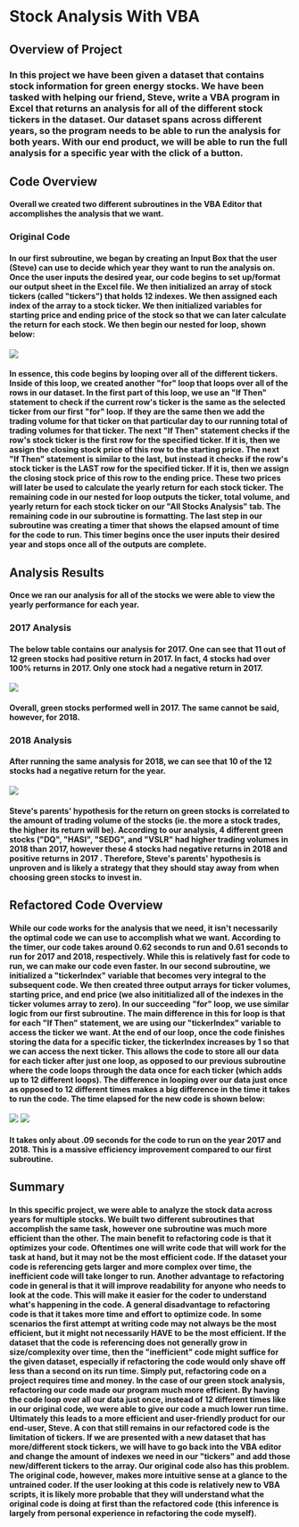 # Stock Analysis With VBA

## Overview of Project

### In this project we have been given a dataset that contains stock information for green energy stocks. We have been tasked with helping our friend, Steve, write a VBA program in Excel that returns an analysis for all of the different stock tickers in the dataset. Our dataset spans across different years, so the program needs to be able to run the analysis for both years. With our end product, we will be able to run the full analysis for a specific year with the click of a button. 

## Code Overview

#### Overall we created two different subroutines in the VBA Editor that accomplishes the analysis that we want. 

### Original Code

#### In our first subroutine, we began by creating an Input Box that the user (Steve) can use to decide which year they want to run the analysis on. Once the user inputs the desired year, our code begins to set up/format our output sheet in the Excel file. We then initialized an array of stock tickers (called "tickers") that holds 12 indexes. We then assigned each index of the array to a stock ticker. We then initialized variables for starting price and ending price of the stock so that we can later calculate the return for each stock. We then begin our nested for loop, shown below:
![](https://github.com/christianhargett/stock-analysis/blob/master/Nested%20For%20Loop.png)
#### In essence, this code begins by looping over all of the different tickers. Inside of this loop, we created another "for" loop that loops over all of the rows in our dataset. In the first part of this loop, we use an "If Then" statement to check if the current row's ticker is the same as the selected ticker from our first "for" loop. If they are the same then we add the trading volume for that ticker on that particular day to our running total of trading volumes for that ticker. The next "If Then" statement checks if the row's stock ticker is the first row for the specified ticker. If it is, then we assign the closing stock price of this row to the starting price. The next "If Then" statement is similar to the last, but instead it checks if the row's stock ticker is the LAST row for the specified ticker. If it is, then we assign the closing stock price of this row to the ending price. These two prices will later be used to calculate the yearly return for each stock ticker. The remaining code in our nested for loop outputs the ticker, total volume, and yearly return for each stock ticker on our "All Stocks Analysis" tab. The remaining code in our subroutine is formatting. The last step in our subroutine was creating a timer that shows the elapsed amount of time for the code to run. This timer begins once the user inputs their desired year and stops once all of the outputs are complete.

## Analysis Results

#### Once we ran our analysis for all of the stocks we were able to view the yearly performance for each year. 

### 2017 Analysis

#### The below table contains our analysis for 2017. One can see that 11 out of 12 green stocks had positive return in 2017. In fact, 4 stocks had over 100% returns in 2017. Only one stock had a negative return in 2017.
![](https://github.com/christianhargett/stock-analysis/blob/master/Stock_Analysis_2017.png)
#### Overall, green stocks performed well in 2017. The same cannot be said, however, for 2018. 

### 2018 Analysis

#### After running the same analysis for 2018, we can see that 10 of the 12 stocks had a negative return for the year. 
![](https://github.com/christianhargett/stock-analysis/blob/master/Stock_Analysis_2018.png)
#### Steve's parents' hypothesis for the return on green stocks is correlated to the amount of trading volume of the stocks (ie. the more a stock trades, the higher its return will be). According to our analysis, 4 different green stocks ("DQ", "HASI", "SEDG", and "VSLR" had higher trading volumes in 2018 than 2017, however these 4 stocks had negative returns in 2018 and positive returns in 2017 . Therefore, Steve's parents' hypothesis is unproven and is likely a strategy that they should stay away from when choosing green stocks to invest in.

## Refactored Code Overview

#### While our code works for the analysis that we need, it isn't necessarily the optimal code we can use to accomplish what we want. According to the timer, our code takes around 0.62 seconds to run and 0.61 seconds to run for 2017 and 2018, respectively. While this is relatively fast for code to run, we can make our code even faster. In our second subroutine, we initialized a "tickerIndex" variable that becomes very integral to the subsequent code. We then created three output arrays for ticker volumes, starting price, and end price (we also inititialized all of the indexes in the ticker volumes array to zero). In our succeeding "for" loop, we use similar logic from our first subroutine. The main difference in this for loop is that for each "If Then" statement, we are using our "tickerIndex" variable to access the ticker we want. At the end of our loop, once the code finishes storing the data for a specific ticker, the tickerIndex increases by 1 so that we can access the next ticker. This allows the code to store all our data for each ticker after just one loop, as opposed to our previous subroutine where the code loops through the data once for each ticker (which adds up to 12 different loops). The difference in looping over our data just once as opposed to 12 different times makes a big difference in the time it takes to run the code. The time elapsed for the new code is shown below:
![](https://github.com/christianhargett/stock-analysis/blob/master/VBA_Challenge_2017.png)
![](https://github.com/christianhargett/stock-analysis/blob/master/VBA_Challenge_2018.png)
#### It takes only about .09 seconds for the code to run on the year 2017 and 2018. This is a massive efficiency improvement compared to our first subroutine. 

## Summary

#### In this specific project, we were able to analyze the stock data across years for multiple stocks. We built two different subroutines that accomplish the same task, however one subroutine was much more efficient than the other. The main benefit to refactoring code is that it optimizes your code. Oftentimes one will write code that will work for the task at hand, but it may not be the most efficient code. If the dataset your code is referencing gets larger and more complex over time, the inefficient code will take longer to run. Another advantage to refactoring code in general is that it will improve readability for anyone who needs to look at the code. This will make it easier for the coder to understand what's happening in the code. A general disadvantage to refactoring code is that it takes more time and effort to optimize code. In some scenarios the first attempt at writing code may not always be the most efficient, but it might not necessarily HAVE to be the most efficient. If the dataset that the code is referencing does not generally grow in size/complexity over time, then the "inefficient" code might suffice for the given dataset, especially if refactoring the code would only shave off less than a second on its run time. Simply put, refactoring code on a project requires time and money. In the case of our green stock analysis, refactoring our code made our program much more efficient. By having the code loop over all our data just once, instead of 12 different times like in our original code, we were able to give our code a much lower run time. Ultimately this leads to a more efficient and user-friendly product for our end-user, Steve. A con that still remains in our refactored code is the limitation of tickers. If we are presented with a new dataset that has more/different stock tickers, we will have to go back into the VBA editor and change the amount of indexes we need in our "tickers" and add those new/different tickers to the array. Our original code also has this problem. The original code, however, makes more intuitive sense at a glance to the untrained coder. If the user looking at this code is relatively new to VBA scripts, it is likely more probable that they will understand what the original code is doing at first than the refactored code (this inference is largely from personal experience in refactoring the code myself). 
